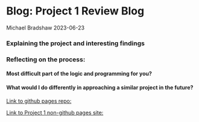 Blog: Project 1 Review Blog
================
Michael Bradshaw
2023-06-23

### Explaining the project and interesting findings

### Reflecting on the process:

#### Most difficult part of the logic and programming for you?

#### What would I do differently in approaching a similar project in the future?

[Link to github pages
repo:](https://github.com/mikebrad140/ST558---Project-1)

[Link to Project 1 non-github pages
site:](https://mikebrad140.github.io/ST558---Project-1/)
